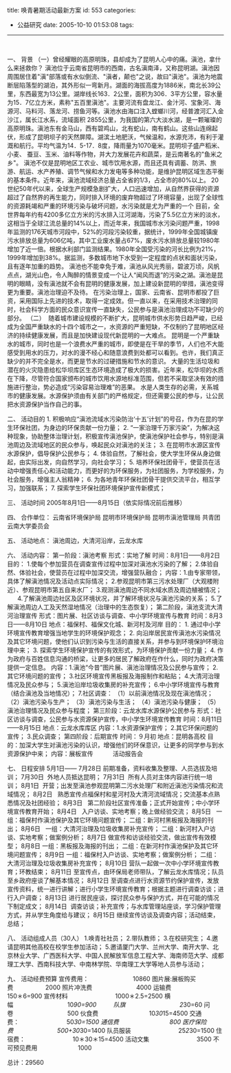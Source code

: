 title: 唤青暑期活动最新方案
id: 553
categories:
  - 公益研究
date: 2005-10-10 01:53:08
tags:
---

<div id="msgcns!9697D6160EFEBC17!294" class="bvMsg"> 

一、 背景
（一）曾经耀眼的高原明珠，县却成为了昆明人心中的痛。滇池，拿什么来拯救你？
滇池位于云南省昆明市的西南，古名滇南泽，又称昆明湖。滇池因周围居住着&quot;滇&quot;部落或有水似倒流、&quot;滇者，颠也&quot;之说，故曰&quot;滇池&quot;。滇池为地震断层陷落型的湖泊，其外形似一弯新月。湖面的海拔高度为1886米，南北长39公里，东西最宽为13公里。湖岸线长163．2公里，面积为306．3平方公里，容水量为15．7亿立方米，素称&quot;五百里滇池&quot;。主要河流有盘龙江、金汁河、宝象河、海源河、马料河、落龙河、捞鱼河等。滇池水由海口注入螳螂川河，经普渡河汇入金沙江，属长江水系，流域面积 2855公里，为我国的第六大淡水湖，是一颗璀璨的高原明珠。滇池东有金马山，西有碧鸡山，北有蛇山，南有鹤山。这些山连绵起伏，形成了昆明坝子的天然屏障。湖滨土地肥沃，气候温和，水源充沛，有利于灌溉和航行。平均气温为14．5-17．8度，降雨量为1070毫米。昆明坝子盛产稻米、小麦、
蚕豆、玉米、油料等作物，并大力发展花卉和蔬菜，是云南著名的&quot;鱼米之乡&quot;。
滇池不仅是昆明地区工农业、城市饮用水源，而且还具有调蓄、防洪、旅游、航运、水产养殖、调节气候和水力发电等多种功能，是维护昆明区域生态平衡的基本条件。近年来，滇池流域经济总量占全省的1/3，占全市的80%以上。
20世纪50年代以来，全球生产规模急剧扩大，人口迅速增加，从自然界获得的资源超过了自然界的再生能力，同时排入环境的废弃物超过了环境容量，出现了全球性的资源耗竭和严重的环境污染与破坏问题，水污染就是尤为严重的一个
目前，全世界每年约有4200多亿立方米的污水排入江河湖海，污染了5.5亿立方米的淡水，这相当于全球江流总量的14%以上，而近年来，我国城市水污染问题严重，1998年监测的176天城市河段中，52%的河段污染较重，据统计，1999年全国城镇废污水排放总量为606亿吨，其中工业废水量占67%，废水污水排放总量较1980年增加了近一倍。根据水利部门监测结果。1980年全国受污染的河长比例为21%，1999年增加到38%。据监测，多数城市地下水受到一定程度的点状和面状污染，且有逐年加重的趋势。
滇池也不能幸免于难，滇池从风光秀丽，碧波万顷，风帆点点，湖光山色，令人陶醉的情景变成一个让人“闻风而退”的污染之湖。滇池是昆明的眼睛，没有滇池就不会有昆明的健康发展，加上建设新昆明的举措，滇池变得更为重要。滇池治理迫不及待。
在污染治理上，国家、云南省、昆明市都投了巨资，采用国际上先进的技术，取得一定成效。但一直以来，在采用技术治理的同时，社会科学方面的民众意识宣传一直缺失，公民参与是滇池治理成功不可缺少的部分。
（二）  随着城市建设规模的不断扩大，昆明城市供水形势日趋严峻，已经成为全国严重缺水的十四个城市之一，水资源的严重短缺，不仅制约了昆明地区经济的持续健康发展，而且是加快建设现代新昆明的一大难点。
昆明是一个严重缺水的城市，同时也是一个浪费水严重的城市，即使是在干旱的季节，人们也不大能感受到用水的压力，对水的漫不经心和随意浪费到处都可以看到。也许，我们真正缺少的并不完全是水，而更是节水的过硬措施和节水的意识。
大量的生活垃圾和潜在的火灾隐患给松华坝库区生态环境造成了极大的损害。近年来，松华坝的水质在下降，尽管符合国家颁布的城市饮用水源地标准范围，但若不采取坚决有效的措施进行整治，势必造成“污染容易治理难”的恶果。
水是人类生存的必需，关系城市的健康发展。水源保护须由有关部门的严格规定，但还需要公民的参与，让公民把水资源保护当作自己的事。

二、 活动目的
1. 积极响应“滇池流域水污染防治‘十五’计划”的号召，作为在昆的学生环保社团，为身边的环保贡献一份力量；
2. “一家治理千万家污染”，为解决这种现象，协助整体治理计划，积极宣传滇池保护，使滇池保护社会参与，特别是滇池周边及流域地区的民众参与，唤起民众对滇池的关注；
3. 在昆明市水源区宣传水源保护，倡导保护公民参与；
4. 体验自然，了解社会，使大学生环保从身边做起，由实际出发，向自然学习，向社会学习；
5. 培养环保社团骨干，使营员在活动中增强责任心和活动能力，而更好的为环保服务，为社团服务，为学校服务，为社会服务，增强主人翁精神；
6. 为各地青年环保社团骨干提供交流平台，相互学习，加强联系；
7. 探索学生环保社团环境保护宣传新模式；

三、 活动时间
2005年8月1日——8月15日（依实际情况前后推移）

四、 合作单位：
云南省环境保护局
昆明市环境保护局
昆明市滇池管理局
共青团云南大学委员会

五、 活动地点：
滇池周边，大清河沿岸，云龙水库

六、 活动内容：
第一阶段：滇池考察
形式：实地了解
时间：8月1日——8月2日
目的：
1.使每个参加营员在调查宣传过程中加深对滇池水污染的了解；
2.体验自然、体验社会，使营员在过程中加深交流，增强营队融合；
内容：1.由专家带领，具体了解滇池情况及活动点实际情况；
2.参观昆明市第三污水处理厂（大观楼附近）、参观昆明市第五自来水厂；
3.观测滇池周边不同水域水质及周边植被情况；
      4.了解滇池周边社区及区环境状况，并了解环境状况与滇池污染的关系；
5.了解滇池周边人工及天然湿地情况（治理中的生态恢复）；
第二阶段，滇池支流大清河治理宣传
形式：图片展、社区访谈与调查、中小学环境宣传与教育
时间：8月3日——8月10日
地点：福保村、福保文化城、新河村及河岸
目的：
1. 通过中小学环境宣传教育增强当地学生的环境保护观念；
2. 向沿岸居民宣传滇池水污染情况及其它环境问题，使他们认识到污染与生活的直接关系，并参与到环境保护环境治理中来；
3. 探索学生环境保护宣传的有效形式，为环境保护贡献一份力量；
4. 作为政府与百姓信息沟通的桥梁，让更多的居民了解政府在作什么，同时为政府决策提供一定信息。
内容：1.滇池“今昔”图片展、滇池治理情况及公民参与宣传；
2.其它环境问题的宣传； 
3.社区环境宣传黑板报及海报制作和粘贴；
4.大清河治理情况及民众参与；
5.滇池沿岸垃圾收集房的补充宣传；
6.中小学环境宣传与教育（结合滇池及当地情况）；
7.社区调查：
（1）以前滇池情况及现在滇池情况；
（2）滇池污染与生产；
（3）滇池污染与生活；
（4）滇池污染与健康；
（5）滇池治理情况及民众参与程度；
第三阶段：云龙水库水源保护公民参与
形式：社区访谈与调查，公民参与水资源保护宣传，中小学生环境宣传教育
时间：8月11日——8月15日
地点：云龙水库库区
内容：1.水资源保护宣传；
2.其它环保问题的宣传；
3.民众调查；
第四阶段：后期宣传
时间：９月初
地点：昆明各高校
目的：加深大学生对滇池污染的认识，增强他们的环保意识，让更多的同学参与到水资源保护中来；
内容：展板宣传
　　　活动报告会

七、 日程安排
5月1日——
7月28日 前期准备，资料收集及整理、人员选拔及培训；
7月30日  外地人员抵达昆明；
7月31日  所有人员对主体内容进行统一培训；
8月1日  开营；出发至滇池参观昆明第二污水处理厂和附近滇池污染情况和流域情况； 
8月2日   熟悉宣传点福保村和星河村及大清河流域情况；交流基本点熟悉情况及社团经验；
8月3日   第二阶段社区宣传准备；正式开始宣传；中小学环境宣传教育开始；
8月4日   入户访谈、实地考察；晚上做经验交流；
8月5日   一组：福保村作滇池保护及其它环境问题宣传；
二组：新河村黑板报及海报的刊出；
8月6日   一组：大清河治理及垃圾收集房补充宣传；
二组：新河村入户访谈、实地考察；做案例分析；
8月7日 做宣传和访谈经验交流，做出宣传有效模型；
8月8日 一组：黑板报及海报的刊出；
二组：在新河村作滇池保护及其它环境问题宣传；
8月9日 一组：福保村入户访谈、实地考察；做案例分析；
二组：大清河治理及垃圾收集房补充宣传；
8月10日 营队一起做一次中小学环境宣传教育；环教结束；
8月11日 至宣传点，由环保局老师带队，了解云龙水库情况；队员至乡政府座谈了解基本情况；
8月12日 至调查点进行水资源节约保护宣传，发放宣传资料，统一进行讲解；进行小学生环境宣传教育；根据主题进行调查访谈；进行入户调查；
8月13日 进行居民座谈，探讨民众参与保护方式，并在可能的情况下制定成文；
8月14日
 调查访谈；补充宣传；与水库管理站座谈，学习保护管理方式，并从学生角度给与建议；
8月15日 继续宣传访谈及调查内容；活动结束，总结；

八、 活动组成人员（30人）
1.唤青社社员；
2.带队教师；
3.在校研究生；
4.邀请昆明其他高校在校学生参加活动；
5.邀请厦门大学、兰州大学、南开大学、北京林业大学、广西医科大学、中国人民解放军信息工程大学、海南师范大学、成都理工大学、西南科技大学、中南林学院、华南理工大学等地人员参与活动； 

九、 活动经费预算
宣传费用：                          10860
图片展:展板购买费                   2000
照片冲洗费                          4000
运输费                              150＊6=900
宣传材料                            1000＊2.5=2500
横幅                                10*90=900          
队旗                                2*30=60
问卷                                500
伙食费                              10*30*15=4500
交通费：                            50*30=1500
通信费                              800
医疗保险费                          500+30*30=1400
队员服装                            25*2*30=1500
住宿费：                            10＊30＊15=4500
活动文集                            3500
不可预见费用                        1000

总计：29560
</div>
